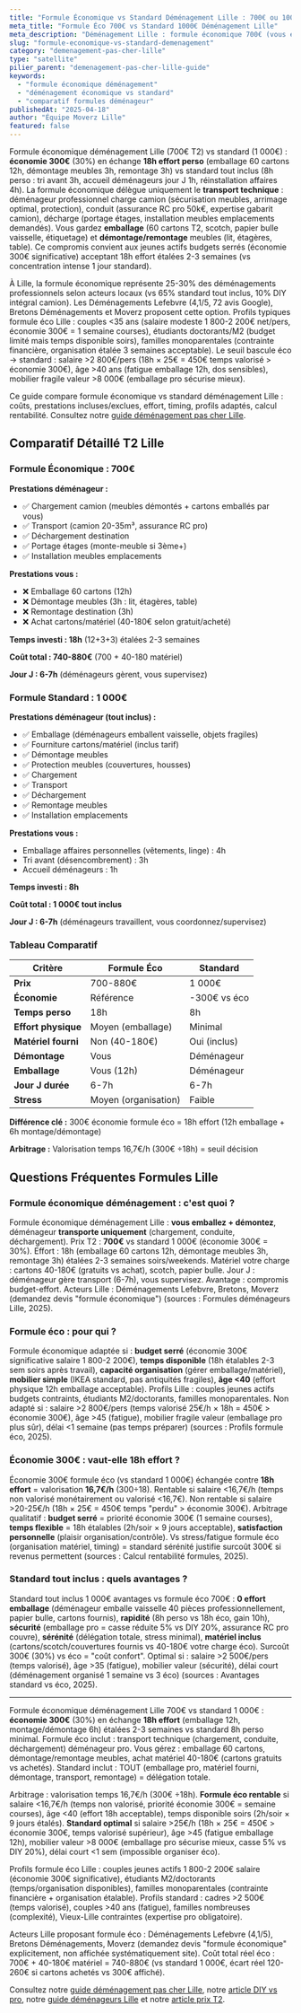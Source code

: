 ```yaml
---
title: "Formule Économique vs Standard Déménagement Lille : 700€ ou 1000€ ?"
meta_title: "Formule Éco 700€ vs Standard 1000€ Déménagement Lille"
meta_description: "Déménagement Lille : formule économique 700€ (vous emballez, 18h effort) vs standard 1 000€ (tout inclus, 8h). T2 : économie 300€ = compromis optimal. Comparatif."
slug: "formule-economique-vs-standard-demenagement"
category: "demenagement-pas-cher-lille"
type: "satellite"
pilier_parent: "demenagement-pas-cher-lille-guide"
keywords:
  - "formule économique déménagement"
  - "déménagement économique vs standard"
  - "comparatif formules déménageur"
publishedAt: "2025-04-18"
author: "Équipe Moverz Lille"
featured: false
---
```


Formule économique déménagement Lille (700€ T2) vs standard (1 000€) : **économie 300€** (30%) en échange **18h effort perso** (emballage 60 cartons 12h, démontage meubles 3h, remontage 3h) vs standard tout inclus (8h perso : tri avant 3h, accueil déménageurs jour J 1h, réinstallation affaires 4h). La formule économique délègue uniquement le **transport technique** : déménageur professionnel charge camion (sécurisation meubles, arrimage optimal, protection), conduit (assurance RC pro 50k€, expertise gabarit camion), décharge (portage étages, installation meubles emplacements demandés). Vous gardez **emballage** (60 cartons T2, scotch, papier bulle vaisselle, étiquetage) et **démontage/remontage** meubles (lit, étagères, table). Ce compromis convient aux jeunes actifs budgets serrés (économie 300€ significative) acceptant 18h effort étalées 2-3 semaines (vs concentration intense 1 jour standard).

À Lille, la formule économique représente 25-30% des déménagements professionnels selon acteurs locaux (vs 65% standard tout inclus, 10% DIY intégral camion). Les Déménagements Lefebvre (4,1/5, 72 avis Google), Bretons Déménagements et Moverz proposent cette option. Profils typiques formule éco Lille : couples <35 ans (salaire modeste 1 800-2 200€ net/pers, économie 300€ = 1 semaine courses), étudiants doctorants/M2 (budget limité mais temps disponible soirs), familles monoparentales (contrainte financière, organisation étalée 3 semaines acceptable). Le seuil bascule éco → standard : salaire >2 800€/pers (18h × 25€ = 450€ temps valorisé > économie 300€), âge >40 ans (fatigue emballage 12h, dos sensibles), mobilier fragile valeur >8 000€ (emballage pro sécurise mieux).

Ce guide compare formule économique vs standard déménagement Lille : coûts, prestations incluses/exclues, effort, timing, profils adaptés, calcul rentabilité. Consultez notre [guide déménagement pas cher Lille](/blog/demenagement-pas-cher-lille/demenagement-pas-cher-lille-guide).

## Comparatif Détaillé T2 Lille

### Formule Économique : 700€

**Prestations déménageur :**
- ✅ Chargement camion (meubles démontés + cartons emballés par vous)
- ✅ Transport (camion 20-35m³, assurance RC pro)
- ✅ Déchargement destination
- ✅ Portage étages (monte-meuble si 3ème+)
- ✅ Installation meubles emplacements

**Prestations vous :**
- ❌ Emballage 60 cartons (12h)
- ❌ Démontage meubles (3h : lit, étagères, table)
- ❌ Remontage destination (3h)
- ❌ Achat cartons/matériel (40-180€ selon gratuit/acheté)

**Temps investi : 18h** (12+3+3) étalées 2-3 semaines

**Coût total : 740-880€** (700 + 40-180 matériel)

**Jour J : 6-7h** (déménageurs gèrent, vous supervisez)

### Formule Standard : 1 000€

**Prestations déménageur (tout inclus) :**
- ✅ Emballage (déménageurs emballent vaisselle, objets fragiles)
- ✅ Fourniture cartons/matériel (inclus tarif)
- ✅ Démontage meubles
- ✅ Protection meubles (couvertures, housses)
- ✅ Chargement
- ✅ Transport
- ✅ Déchargement
- ✅ Remontage meubles
- ✅ Installation emplacements

**Prestations vous :**
- Emballage affaires personnelles (vêtements, linge) : 4h
- Tri avant (désencombrement) : 3h
- Accueil déménageurs : 1h

**Temps investi : 8h**

**Coût total : 1 000€ tout inclus**

**Jour J : 6-7h** (déménageurs travaillent, vous coordonnez/supervisez)

### Tableau Comparatif

| Critère | Formule Éco | Standard |
|---------|------------|----------|
| **Prix** | 700-880€ | 1 000€ |
| **Économie** | Référence | -300€ vs éco |
| **Temps perso** | 18h | 8h |
| **Effort physique** | Moyen (emballage) | Minimal |
| **Matériel fourni** | Non (40-180€) | Oui (inclus) |
| **Démontage** | Vous | Déménageur |
| **Emballage** | Vous (12h) | Déménageur |
| **Jour J durée** | 6-7h | 6-7h |
| **Stress** | Moyen (organisation) | Faible |

**Différence clé :** 300€ économie formule éco = 18h effort (12h emballage + 6h montage/démontage)

**Arbitrage :** Valorisation temps 16,7€/h (300€ ÷18h) = seuil décision

## Questions Fréquentes Formules Lille

### Formule économique déménagement : c'est quoi ?

Formule économique déménagement Lille : **vous emballez + démontez**, déménageur **transporte uniquement** (chargement, conduite, déchargement). Prix T2 : **700€** vs standard 1 000€ (économie 300€ = 30%). Effort : 18h (emballage 60 cartons 12h, démontage meubles 3h, remontage 3h) étalées 2-3 semaines soirs/weekends. Matériel votre charge : cartons 40-180€ (gratuits vs achat), scotch, papier bulle. Jour J : déménageur gère transport (6-7h), vous supervisez. Avantage : compromis budget-effort. Acteurs Lille : Déménagements Lefebvre, Bretons, Moverz (demandez devis "formule économique") (sources : Formules déménageurs Lille, 2025).

### Formule éco : pour qui ?

Formule économique adaptée si : **budget serré** (économie 300€ significative salaire 1 800-2 200€), **temps disponible** (18h étalables 2-3 sem soirs après travail), **capacité organisation** (gérer emballage/matériel), **mobilier simple** (IKEA standard, pas antiquités fragiles), **âge <40** (effort physique 12h emballage acceptable). Profils Lille : couples jeunes actifs budgets contraints, étudiants M2/doctorants, familles monoparentales. Non adapté si : salaire >2 800€/pers (temps valorisé 25€/h × 18h = 450€ > économie 300€), âge >45 (fatigue), mobilier fragile valeur (emballage pro plus sûr), délai <1 semaine (pas temps préparer) (sources : Profils formule éco, 2025).

### Économie 300€ : vaut-elle 18h effort ?

Économie 300€ formule éco (vs standard 1 000€) échangée contre **18h effort** = valorisation **16,7€/h** (300÷18). Rentable si salaire <16,7€/h (temps non valorisé monétairement ou valorisé <16,7€). Non rentable si salaire >20-25€/h (18h × 25€ = 450€ temps "perdu" > économie 300€). Arbitrage qualitatif : **budget serré** = priorité économie 300€ (1 semaine courses), **temps flexible** = 18h étalables (2h/soir × 9 jours acceptable), **satisfaction personnelle** (plaisir organisation/contrôle). Vs stress/fatigue formule éco (organisation matériel, timing) = standard sérénité justifie surcoût 300€ si revenus permettent (sources : Calcul rentabilité formules, 2025).

### Standard tout inclus : quels avantages ?

Standard tout inclus 1 000€ avantages vs formule éco 700€ : **0 effort emballage** (déménageur emballe vaisselle 40 pièces professionnellement, papier bulle, cartons fournis), **rapidité** (8h perso vs 18h éco, gain 10h), **sécurité** (emballage pro = casse réduite 5% vs DIY 20%, assurance RC pro couvre), **sérénité** (délégation totale, stress minimal), **matériel inclus** (cartons/scotch/couvertures fournis vs 40-180€ votre charge éco). Surcoût 300€ (30%) vs éco = "coût confort". Optimal si : salaire >2 500€/pers (temps valorisé), âge >35 (fatigue), mobilier valeur (sécurité), délai court (déménagement organisé 1 semaine vs 3 éco) (sources : Avantages standard vs éco, 2025).

---

Formule économique déménagement Lille 700€ vs standard 1 000€ : **économie 300€** (30%) en échange **18h effort** (emballage 12h, montage/démontage 6h) étalées 2-3 semaines vs standard 8h perso minimal. Formule éco inclut : transport technique (chargement, conduite, déchargement) déménageur pro. Vous gérez : emballage 60 cartons, démontage/remontage meubles, achat matériel 40-180€ (cartons gratuits vs achetés). Standard inclut : TOUT (emballage pro, matériel fourni, démontage, transport, remontage) = délégation totale.

Arbitrage : valorisation temps 16,7€/h (300€ ÷18h). **Formule éco rentable** si salaire <16,7€/h (temps non valorisé, priorité économie 300€ = semaine courses), âge <40 (effort 18h acceptable), temps disponible soirs (2h/soir × 9 jours étalés). **Standard optimal** si salaire >25€/h (18h × 25€ = 450€ > économie 300€, temps valorisé supérieur), âge >45 (fatigue emballage 12h), mobilier valeur >8 000€ (emballage pro sécurise mieux, casse 5% vs DIY 20%), délai court <1 sem (impossible organiser éco).

Profils formule éco Lille : couples jeunes actifs 1 800-2 200€ salaire (économie 300€ significative), étudiants M2/doctorants (temps/organisation disponibles), familles monoparentales (contrainte financière + organisation étalable). Profils standard : cadres >2 500€ (temps valorisé), couples >40 ans (fatigue), familles nombreuses (complexité), Vieux-Lille contraintes (expertise pro obligatoire).

Acteurs Lille proposant formule éco : Déménagements Lefebvre (4,1/5), Bretons Déménagements, Moverz (demandez devis "formule économique" explicitement, non affichée systématiquement site). Coût total réel éco : 700€ + 40-180€ matériel = 740-880€ (vs standard 1 000€, écart réel 120-260€ si cartons achetés vs 300€ affiché).

Consultez notre [guide déménagement pas cher Lille](/blog/demenagement-pas-cher-lille/demenagement-pas-cher-lille-guide), notre [article DIY vs pro](/blog/satellites/location-camion-vs-demenageur-lille), notre [guide déménageurs Lille](/blog/demenageur-lille/demenageur-lille-expert) et notre [article prix T2](/blog/prix-demenagement-lille/prix-demenagement-t2-detaille-lille).







